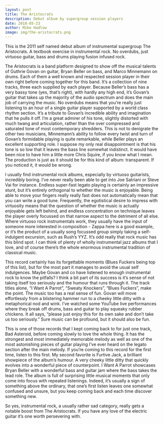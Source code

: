 ```yaml
---
layout: post
title: The Aristocrats
description: Debut album by supergroup session players
date: 2018-05-23
author: Mike Hadlow
image: img/the-aristocrats.png
---
```

This is the 2011 self named debut album of instrumental supergroup The Aristocrats. A textbook exercise in instrumental rock. No overdubs, just virtuoso guitar, bass and drums playing fusion infused rock.

The Aristocrats is a band platform designed to show off the musical talents of Guthrie Govan on guitar, Bryan Beller on bass, and Marco Minnemann on drums. Each of them a well known and respected session player in their own right before coming together for this band. It’s a collection of nine tracks, three each supplied by each player. Because Beller’s bass has a very bassy tone (yes, that’s right), with hardly any high end, it’s Govan’s guitar that takes up the majority of the audio spectrum and does the main job of carrying the music. No overdubs means that you’re really just listening to an hour of a single guitar player supported by a world class rhythm section. It’s a tribute to Govan’s incredible ability and imagination that he pulls it off. I’m a great admirer of his tone, slightly distorted with much twang and articulation, rather than the over compressed and saturated tone of most contemporary shredders. This is not to denigrate the other two musicians, Minnemann’s ability to follow every twist and turn of Govan’s formidable playing is quite remarkable, while Beller plays an excellent supporting role. I suppose my only real disappointment is that his tone is so low that it leaves the bass line somewhat indistinct. It would have been nice to have him a little more Chris Squire, if you know what I mean. The production is just as it should be for this kind of album: transparent. If you noticed it, it would be wrong.

I usually find instrumental rock albums, especially by virtuoso guitarists, incredibly boring. I’ve never really been able to get into Joe Satriani or Steve Vai for instance. Endless super-fast legato playing is certainly an impressive stunt, but it’s entirely orthogonal to whether the music is enjoyable. Being able to move your fingers really really fast does not automatically mean that you can write a good tune. Frequently, the egotistical desire to impress with virtuosity means that the question of whether the music is actually enjoyable gets left behind, and endless concentration on technique leaves the player overly focussed on that narrow aspect to the detriment of all else. Where virtuoso rock instrumentals work, they usually have the input of someone more interested in composition - Zappa here is a good example, or it’s the product of a usually song focussed group simply taking a self-indulgent excursion, such as Rush’s YYZ. It’s odd really that rock music has this blind spot. I can think of plenty of wholly instrumental jazz albums that I love, and of course there’s the whole enormous instrumental tradition of classical music.

This record certainly has its forgettable moments (Blues Fuckers being top of this list), but for the most part it manages to avoid the usual self indulgences. Maybe Govan and co have listened to enough instrumental rock to know the pitfalls? I think a bit part of its success is it’s sense of not taking itself too seriously and the humour that runs through it. The track titles alone, “I Want A Parrot”, “Sweaty Knockers”, “Blues Fuckers”, make the point. The music too has a real sense of fun. Govan will move effortlessly from a blistering hammer run to a cheeky little ditty with a metaphorical nod and wink. I’ve watched some YouTube live performances where they break off drums, bass and guitar to play squeaky rubber chickens. It all says, “please just enjoy this for its own sake and don’t take us too seriously.” Sure music can be profound, but it should also be fun.

This is one of those records that I kept coming back to for just one track, Bad Asteroid, before coming slowly to love the whole thing. It has the strongest and most immediately memorable melody as well as one of the most astonishing pieces of guitar playing I’ve ever heard on the legato section after the main melody. If you’re coming to this record for the first time, listen to this first. My second favorite is Furtive Jack, a brilliant showpiece of the album’s humour. A very cheeky little ditty that quickly evolves into a wonderful piece of counterpoint. I Want A Parrot showcases Bryan Beller with a wonderful bass and guitar jam where the bass takes the lead role. The album is full of surprising little musical moments that only come into focus with repeated listenings. Indeed, it’s usually a sign of something above the ordinary, that one’s first listen leaves one somewhat confused and unsure, but you keep coming back and each time discover something new.

So yes, instrumental rock, a usually rather sad category, really gets a notable boost from The Aristocrats. If you have any love of the electric guitar it’s one worth persevering with.
